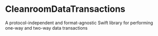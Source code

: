 # CleanroomDataTransactions
A protocol-independent and format-agnostic Swift library for performing one-way and two-way data transactions
